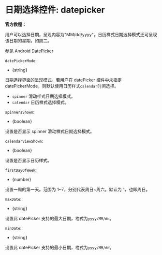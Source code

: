 # 日期选择控件: datepicker

**官方教程：**

用户可以选择日期，呈现内容为"MM/dd/yyyy"，日历样式日期选择模式还可呈现该日期的星期，如周二。

参见 Android [DatePicker](https://developer.android.google.cn/reference/android/widget/DatePicker)

`datePickerMode`:

-   {string}

日期选择界面的呈现模式。若用户在 datePicker 控件中未指定 datePickerMode，则默认使用日历样式`calendar`时间选择。

-   `spinner` 滑动样式日期选择模式。
-   `calendar` 日历样式选择模式。

`spinnersShown`:

-   {boolean}

设置是否显示 spinner 滑动样式日期选择模式。

`calendarViewShown`:

-   {boolean}

设置是否显示日历样式。

`firstDayOfWeek`:

-   {number}

设置一周的第一天。范围为 1~7，分别代表周日~周六。默认为 1，也即周日。

`maxDate`:

-   {string}

设置此 datePicker 支持的最大日期，格式为`yyyy/MM/dd`。

`minDate`:

-   {string}

设置此 datePicker 支持的最小日期，格式为`yyyy/MM/dd`。
